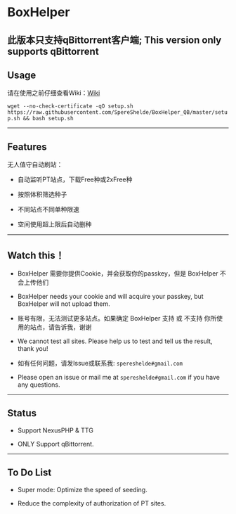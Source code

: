 # BoxHelper
## 此版本只支持qBittorrent客户端; This version only supports qBittorrent
## Usage

请在使用之前仔细查看Wiki：[Wiki](https://github.com/SpereShelde/BoxHelper_QB/wiki)

`wget --no-check-certificate -qO setup.sh https://raw.githubusercontent.com/SpereShelde/BoxHelper_QB/master/setup.sh && bash setup.sh`

---

## Features

无人值守自动刷站：

- 自动监听PT站点，下载Free种或2xFree种

- 按照体积筛选种子

- 不同站点不同单种限速

- 空间使用超上限后自动删种

---

## Watch this！ 

- BoxHelper 需要你提供Cookie，并会获取你的passkey，但是 BoxHelper 不会上传他们

- BoxHelper needs your cookie and will acquire your passkey, but BoxHelper will not upload them.

- 账号有限，无法测试更多站点。如果确定 BoxHelper 支持 或 不支持 你所使用的站点，请告诉我，谢谢

- We cannot test all sites. Please help us to test and tell us the result, thank you!

- 如有任何问题，请发Issue或联系我: `spereshelde#gmail.com`

- Please open an issue or mail me at `spereshelde#gmail.com` if you have any questions.

---

## Status

- Support NexusPHP & TTG

- ONLY Support qBittorrent.

---

## To Do List

- Super mode: Optimize the speed of seeding.

- Reduce the complexity of authorization of PT sites.
